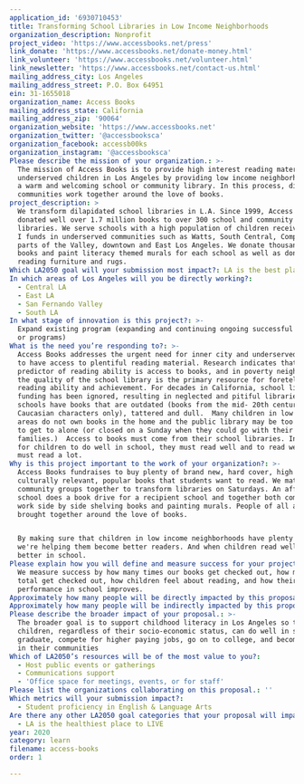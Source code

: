 ```yaml
---
application_id: '6930710453'
title: Transforming School Libraries in Low Income Neighborhoods
organization_description: Nonprofit
project_video: 'https://www.accessbooks.net/press'
link_donate: 'https://www.accessbooks.net/donate-money.html'
link_volunteer: 'https://www.accessbooks.net/volunteer.html'
link_newsletter: 'https://www.accessbooks.net/contact-us.html'
mailing_address_city: Los Angeles
mailing_address_street: P.O. Box 64951
ein: 31-1655018
organization_name: Access Books
mailing_address_state: California
mailing_address_zip: '90064'
organization_website: 'https://www.accessbooks.net'
organization_twitter: '@accessbooksca'
organization_facebook: accessb00ks
organization_instagram: '@accessbooksca'
Please describe the mission of your organization.: >-
  The mission of Access Books is to provide high interest reading material to
  underserved children in Los Angeles by providing low income neighborhoods with
  a warm and welcoming school or community library. In this process, different
  communities work together around the love of books. 
project_description: >
  We transform dilapidated school libraries in L.A. Since 1999, Access Books has
  donated well over 1.7 million books to over 300 school and community
  libraries. We serve schools with a high population of children receiving Title
  I funds in underserved communities such as Watts, South Central, Compton,
  parts of the Valley, downtown and East Los Angeles. We donate thousands of
  books and paint literacy themed murals for each school as well as donate
  reading furniture and rugs.
Which LA2050 goal will your submission most impact?: LA is the best place to LEARN
In which areas of Los Angeles will you be directly working?:
  - Central LA
  - East LA
  - San Fernando Valley
  - South LA
In what stage of innovation is this project?: >-
  Expand existing program (expanding and continuing ongoing successful projects
  or programs)
What is the need you’re responding to?: >-
  Access Books addresses the urgent need for inner city and underserved children
  to have access to plentiful reading material. Research indicates that the best
  predictor of reading ability is access to books, and in poverty neighborhoods,
  the quality of the school library is the primary resource for foretelling
  reading ability and achievement. For decades in California, school library
  funding has been ignored, resulting in neglected and pitiful libraries. Many
  schools have books that are outdated (books from the mid- 20th century with
  Caucasian characters only), tattered and dull.  Many children in low income
  areas do not own books in the home and the public library may be too dangerous
  to get to alone (or closed on a Sunday when they could go with their
  families.)  Access to books must come from their school libraries. In order
  for children to do well in school, they must read well and to read well they
  must read a lot.
Why is this project important to the work of your organization?: >-
  Access Books fundraises to buy plenty of brand new, hard cover, high quality,
  culturally relevant, popular books that students want to read. We match
  community groups together to transform libraries on Saturdays. An affluent
  school does a book drive for a recipient school and together both communities
  work side by side shelving books and painting murals. People of all ages are
  brought together around the love of books. 


  By making sure that children in low income neighborhoods have plenty to read,
  we're helping them become better readers. And when children read well, they do
  better in school. 
Please explain how you will define and measure success for your project.: >-
  We measure success by how many times our books get checked out, how many books
  total get checked out, how children feel about reading, and how their
  performance in school improves. 
Approximately how many people will be directly impacted by this proposal?: '20000'
Approximately how many people will be indirectly impacted by this proposal?: '2000'
Please describe the broader impact of your proposal.: >-
  The broader goal is to support childhood literacy in Los Angeles so that all
  children, regardless of their socio-economic status, can do well in school,
  graduate, compete for higher paying jobs, go on to college, and become leaders
  in their communities
Which of LA2050’s resources will be of the most value to you?:
  - Host public events or gatherings
  - Communications support
  - 'Office space for meetings, events, or for staff'
Please list the organizations collaborating on this proposal.: ''
Which metrics will your submission impact?:
  - Student proficiency in English & Language Arts
Are there any other LA2050 goal categories that your proposal will impact?:
  - LA is the healthiest place to LIVE
year: 2020
category: learn
filename: access-books
order: 1

---
```

